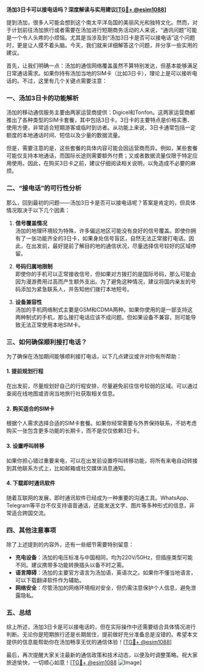 **汤加3日卡可以接电话吗？深度解读与实用建议[[TG💪+ @esim1088](https://t.me/s/esim1088)]**

提到汤加，很多人可能会想到这个南太平洋岛国的美丽风光和独特文化。然而，对于计划前往汤加旅行或者需要在汤加进行短期商务活动的人来说，“通讯问题”可能是一个令人头疼的小烦恼。尤其是当涉及到“汤加3日卡是否可以接电话”这个问题时，更是让人摸不着头脑。今天，我们就来详细解答这个问题，并分享一些实用的建议。

首先，让我们明确一点：汤加的通信网络覆盖虽然不算特别发达，但基本能够满足日常通话需求。如果你持有汤加当地的SIM卡（比如3日卡），理论上是可以接听电话的。不过，这里有几个关键点需要注意：

### 一、汤加3日卡的功能解析

汤加的移动通信服务主要由两家运营商提供：Digicel和Tonfon。这两家运营商都推出了各种类型的SIM卡套餐，其中包括3日卡。3日卡的主要特点是价格实惠、使用方便，非常适合短期游客或临时到访者。从功能上来说，3日卡通常包括一定额度的本地通话时间、短信以及少量的数据流量。

但是，需要注意的是，这些套餐的具体内容可能会因运营商而异。例如，某些套餐可能仅支持本地通话，而国际长途则需要额外付费；又或者数据流量仅限于特定应用使用。因此，在购买3日卡之前，建议仔细阅读相关说明，以免造成不必要的麻烦。

### 二、“接电话”的可行性分析

那么，回到最初的问题——汤加3日卡是否可以接电话呢？答案是肯定的，但具体情况取决于以下几个因素：

1. **信号覆盖情况**  
   汤加的地理环境较为特殊，许多偏远地区可能没有良好的信号覆盖。即使你拥有了一张功能齐全的3日卡，如果身处信号盲区，自然无法正常接打电话。因此，在出发前，最好提前了解目的地的通信状况，尽量选择信号较好的区域停留。

2. **号码归属地限制**  
   即使你的手机可以正常接收信号，但如果对方拨打的是国际号码，那么可能会因为漫游费用过高而产生额外支出。为了避免这种情况，建议将国内亲友的号码添加为紧急联系人，并告知他们拨打本地短号。

3. **设备兼容性**  
   汤加的手机网络制式主要是GSM和CDMA两种。如果你使用的是一部支持这两种制式的手机，那么接打电话应该不成问题。但如果设备不兼容，则可能导致无法正常使用本地SIM卡。

### 三、如何确保顺利接打电话？

为了确保在汤加期间能够顺利接打电话，以下几点建议或许对你有所帮助：

#### 1. 提前规划行程
在出发前，尽量规划好自己的行程安排，尽量避免前往信号较弱的区域。可以通过查阅在线地图或咨询当地旅行社获取相关信息。

#### 2. 购买适合的SIM卡
根据个人需求选择合适的SIM卡套餐。如果你经常需要与外界保持联系，不妨考虑购买一张包含更多功能的长期卡，而不是仅仅依赖3日卡。

#### 3. 设置呼叫转移
如果你担心错过重要来电，可以在出发前设置呼叫转移功能，将所有来电自动转接到其他联系方式上，比如邮箱或社交媒体消息通知。

#### 4. 下载即时通讯软件
随着互联网的发展，即时通讯软件已经成为一种重要的沟通工具。WhatsApp、Telegram等平台不仅支持语音通话，还能发送文字、图片等多种形式的信息，非常适合跨国交流。

### 四、其他注意事项

除了上述提到的内容外，还有一些细节需要特别留意：

- **充电设备**：汤加的电压标准与中国相同，均为220V/50Hz，但插座类型可能不同。建议携带多功能转换插头以备不时之需。
- **语言障碍**：汤加的主要官方语言为汤加语，英语次之。如果你不懂当地语言，可以下载翻译软件作为辅助。
- **网络安全**：尽管汤加的网络环境相对安全，但仍需注意保护个人信息，避免泄露隐私。

### 五、总结

综上所述，汤加3日卡是可以接电话的，但在实际操作中还需要结合具体情况进行判断。无论你是短期旅行还是长期居住，提前做好充分准备总是没错的。希望本文提供的信息能帮助你在汤加畅享无忧的通信体验！[[TG💪+ @esim1088](https://t.me/s/esim1088)]

最后，再次提醒大家关注最新的通信政策和技术动态，以便及时调整策略。祝大家旅途愉快，一切顺心如意！[[TG💪+ @esim1088](https://t.me/s/esim1088) ![Image](https://i.postimg.cc/4NQfJmqS/Snipaste-2025-05-13-00-14-12.png)]